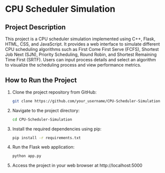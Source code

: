 # CPU Scheduler Simulation

## Project Description

This project is a CPU scheduler simulation implemented using C++, Flask, HTML, CSS, and JavaScript. It provides a web interface to simulate different CPU scheduling algorithms such as First Come First Serve (FCFS), Shortest Job Next (SJN), Priority Scheduling, Round Robin, and Shortest Remaining Time First (SRTF). Users can input process details and select an algorithm to visualize the scheduling process and view performance metrics.

## How to Run the Project

1. Clone the project repository from GitHub:

   ```bash
   git clone https://github.com/your_username/CPU-Scheduler-Simulation.git

2. Navigate to the project directory:

   ```bash
   cd CPU-Scheduler-Simulation

3. Install the required dependencies using pip:

   ```bash
   pip install -r requirements.txt
   
4. Run the Flask web application:

   ```bash
   python app.py

5. Access the project in your web browser at http://localhost:5000

